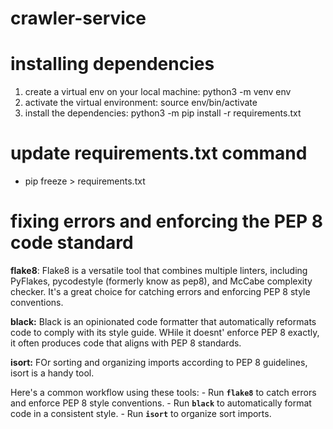 # crawler-service

# installing dependencies
  1. create a virtual env on your local machine: python3 -m venv env
  2. activate the virtual environment: source env/bin/activate
  3. install the dependencies: python3 -m pip install -r requirements.txt

# update requirements.txt command
  - pip freeze > requirements.txt

# fixing errors and enforcing the PEP 8 code standard
  **flake8**: Flake8 is a versatile tool that combines multiple linters,
  including PyFlakes, pycodestyle (formerly know as pep8), and McCabe
  complexity checker. It's a great choice for catching errors and
  enforcing PEP 8 style conventions.

  **black:** Black is an opinionated code formatter that automatically
  reformats code to comply with its style guide. WHile it doesnt'
  enforce PEP 8 exactly, it often produces code that aligns with
  PEP 8 standards.

  **isort:** FOr sorting and organizing imports according to PEP 8 guidelines,
  isort is a handy tool.

  Here's a common workflow using these tools:
    - Run **`flake8`** to catch errors and enforce PEP 8 style conventions.
    - Run **`black`** to automatically format code in a consistent style.
    - Run **`isort`** to organize sort imports.